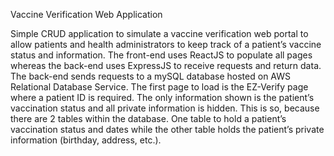 Vaccine Verification Web Application

Simple CRUD application to simulate a vaccine verification web portal to allow patients and health administrators to keep track of a patient’s vaccine status and information. 
The front-end uses ReactJS to populate all pages whereas the back-end uses ExpressJS to receive requests and return data.
The back-end sends requests to a mySQL database hosted on AWS Relational Database Service. 
The first page to load is the EZ-Verify page where a patient ID is required. 
The only information shown is the patient’s vaccination status and all private information is hidden. 
This is so, because there are 2 tables within the database. One table to hold a patient’s vaccination status and dates while the other table holds the patient’s private information (birthday, address, etc.).
